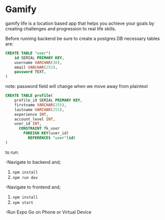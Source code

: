 # Gamify
gamify life is a location based app that helps you achieve your goals by creating challenges and progression to real life skills.


Before running backend be sure to create a postgres DB
necessary tables are:
```SQL
CREATE TABLE "user"(
	id SERIAL PRIMARY KEY,
	username VARCHAR(30),
  	email VARCHAR(255),
	password TEXT,
)
```
note: password field will change when we move away from plaintext

```SQL
CREATE TABLE profile(
    profile_id SERIAL PRIMARY KEY,
    firstname VARCHAR(255),
    lastname VARCHAR(255),
    experience INT,
    account_level INT,
    user_id INT,
      CONSTRAINT fk_user
        FOREIGN KEY(user_id)
          REFERENCES "user"(id)
)
```

to run:

-Navigate to backend and;
1. `npm install`
2. `npm run dev`

-Navigate to frontend and;
1. `npm install`
2. `npm start`

-Run Expo Go on Phone or Virtual Device
